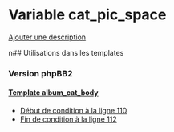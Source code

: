 # Variable cat_pic_space
[Ajouter une description](https://fa-tvars.appspot.com/cat_pic_space)

n## Utilisations dans les templates

### Version phpBB2

#### [Template album_cat_body](subsilver/album_cat_body.md)
* [Début de condition à la ligne 110](../subsilver/album_cat_body.tpl#L110)
* [Fin de condition à la ligne 112](../subsilver/album_cat_body.tpl#L112)